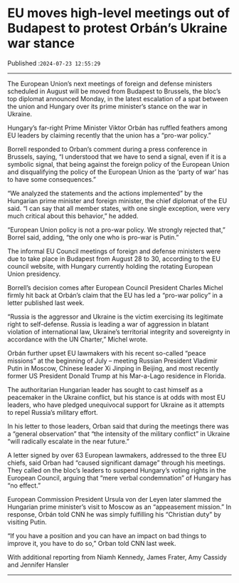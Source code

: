 # EU moves high-level meetings out of Budapest to protest Orbán’s Ukraine war stance

Published :`2024-07-23 12:55:29`

---

The European Union’s next meetings of foreign and defense ministers scheduled in August will be moved from Budapest to Brussels, the bloc’s top diplomat announced Monday, in the latest escalation of a spat between the union and Hungary over its prime minister’s stance on the war in Ukraine.

Hungary’s far-right Prime Minister Viktor Orbán has ruffled feathers among EU leaders by claiming recently that the union has a “pro-war policy.”

Borrell responded to Orban’s comment during a press conference in Brussels, saying, “I understood that we have to send a signal, even if it is a symbolic signal, that being against the foreign policy of the European Union and disqualifying the policy of the European Union as the ‘party of war’ has to have some consequences.”

“We analyzed the statements and the actions implemented” by the Hungarian prime minister and foreign minister, the chief diplomat of the EU said. “I can say that all member states, with one single exception, were very much critical about this behavior,” he added.

“European Union policy is not a pro-war policy. We strongly rejected that,” Borrel said, adding, “the only one who is pro-war is Putin.”

The informal EU Council meetings of foreign and defense ministers were due to take place in Budapest from August 28 to 30, according to the EU council website, with Hungary currently holding the rotating European Union presidency.

Borrell’s decision comes after European Council President Charles Michel firmly hit back at Orbán’s claim that the EU has led a “pro-war policy” in a letter published last week.

“Russia is the aggressor and Ukraine is the victim exercising its legitimate right to self-defense. Russia is leading a war of aggression in blatant violation of international law, Ukraine’s territorial integrity and sovereignty in accordance with the UN Charter,” Michel wrote.

Orbán further upset EU lawmakers with his recent so-called “peace missions” at the beginning of July – meeting Russian President Vladimir Putin in Moscow, Chinese leader Xi Jinping in Beijing, and most recently former US President Donald Trump at his Mar-a-Lago residence in Florida.

The authoritarian Hungarian leader has sought to cast himself as a peacemaker in the Ukraine conflict, but his stance is at odds with most EU leaders, who have pledged unequivocal support for Ukraine as it attempts to repel Russia’s military effort.

In his letter to those leaders, Orban said that during the meetings there was a “general observation” that “the intensity of the military conflict” in Ukraine “will radically escalate in the near future.”

A letter signed by over 63 European lawmakers, addressed to the three EU chiefs, said Orban had “caused significant damage” through his meetings. They called on the bloc’s leaders to suspend Hungary’s voting rights in the European Council, arguing that “mere verbal condemnation” of Hungary has “no effect.”

European Commission President Ursula von der Leyen later slammed the Hungarian prime minister’s visit to Moscow as an “appeasement mission.” In response, Orbán told CNN he was simply fulfilling his “Christian duty” by visiting Putin.

“If you have a position and you can have an impact on bad things to improve it, you have to do so,” Orban told CNN last week.

With additional reporting from Niamh Kennedy, James Frater, Amy Cassidy and Jennifer Hansler

---

